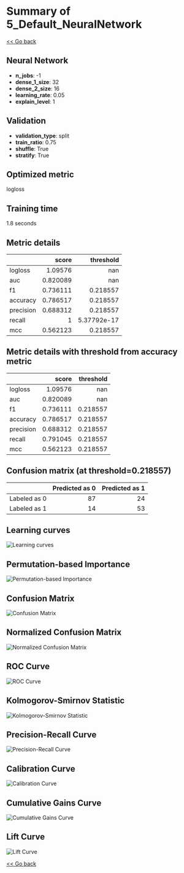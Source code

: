 # Summary of 5_Default_NeuralNetwork

[<< Go back](../README.md)


## Neural Network
- **n_jobs**: -1
- **dense_1_size**: 32
- **dense_2_size**: 16
- **learning_rate**: 0.05
- **explain_level**: 1

## Validation
 - **validation_type**: split
 - **train_ratio**: 0.75
 - **shuffle**: True
 - **stratify**: True

## Optimized metric
logloss

## Training time

1.8 seconds

## Metric details
|           |    score |     threshold |
|:----------|---------:|--------------:|
| logloss   | 1.09576  | nan           |
| auc       | 0.820089 | nan           |
| f1        | 0.736111 |   0.218557    |
| accuracy  | 0.786517 |   0.218557    |
| precision | 0.688312 |   0.218557    |
| recall    | 1        |   5.37792e-17 |
| mcc       | 0.562123 |   0.218557    |


## Metric details with threshold from accuracy metric
|           |    score |   threshold |
|:----------|---------:|------------:|
| logloss   | 1.09576  |  nan        |
| auc       | 0.820089 |  nan        |
| f1        | 0.736111 |    0.218557 |
| accuracy  | 0.786517 |    0.218557 |
| precision | 0.688312 |    0.218557 |
| recall    | 0.791045 |    0.218557 |
| mcc       | 0.562123 |    0.218557 |


## Confusion matrix (at threshold=0.218557)
|              |   Predicted as 0 |   Predicted as 1 |
|:-------------|-----------------:|-----------------:|
| Labeled as 0 |               87 |               24 |
| Labeled as 1 |               14 |               53 |

## Learning curves
![Learning curves](learning_curves.png)

## Permutation-based Importance
![Permutation-based Importance](permutation_importance.png)
## Confusion Matrix

![Confusion Matrix](confusion_matrix.png)


## Normalized Confusion Matrix

![Normalized Confusion Matrix](confusion_matrix_normalized.png)


## ROC Curve

![ROC Curve](roc_curve.png)


## Kolmogorov-Smirnov Statistic

![Kolmogorov-Smirnov Statistic](ks_statistic.png)


## Precision-Recall Curve

![Precision-Recall Curve](precision_recall_curve.png)


## Calibration Curve

![Calibration Curve](calibration_curve_curve.png)


## Cumulative Gains Curve

![Cumulative Gains Curve](cumulative_gains_curve.png)


## Lift Curve

![Lift Curve](lift_curve.png)



[<< Go back](../README.md)
